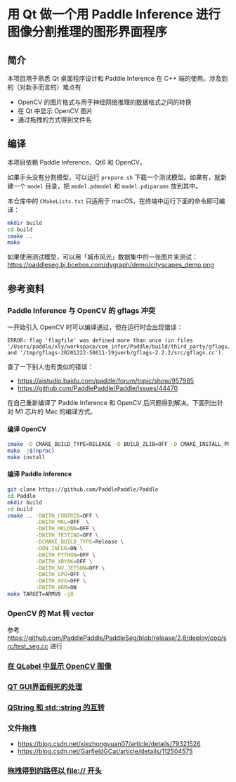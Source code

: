 # 用 Qt 做一个用 Paddle Inference 进行图像分割推理的图形界面程序

## 简介

本项目用于熟悉 Qt 桌面程序设计和 Paddle Inference 在 C++ 端的使用。涉及到的（对新手而言的）难点有

- OpenCV 的图片格式与用于神经网络推理的数据格式之间的转换
- 在 Qt 中显示 OpenCV 图片
- 通过拖拽的方式得到文件名

## 编译

本项目依赖 Paddle Inference、Qt6 和 OpenCV。

如果手头没有分割模型，可以运行 `prepare.sh` 下载一个测试模型。如果有，就新建一个 `model` 目录，把 `model.pdmodel` 和 `model.pdiparams` 放到其中。

本仓库中的 `CMakeLists.txt` 只适用于 macOS，在终端中运行下面的命令即可编译：
```bash
mkdir build
cd build
cmake ..
make
```

如果使用测试模型，可以用「城市风光」数据集中的一张图片来测试：https://paddleseg.bj.bcebos.com/dygraph/demo/cityscapes_demo.png



## 参考资料

### Paddle Inference 与 OpenCV 的 gflags 冲突

一开始引入 OpenCV 时可以编译通过，但在运行时会出现错误：

```
ERROR: flag 'flagfile' was defined more than once (in files '/Users/paddle/xly/workspace/com_infer/Paddle/build/third_party/gflags/src/extern_gflags/src/gflags.cc' and '/tmp/gflags-20201222-58611-19juerb/gflags-2.2.2/src/gflags.cc').
```

查了一下别人也有类似的错误：
- https://aistudio.baidu.com/paddle/forum/topic/show/957985
- https://github.com/PaddlePaddle/Paddle/issues/44470

在自己重新编译了 Paddle Inference 和 OpenCV 后问题得到解决。下面列出针对 M1 芯片的 Mac 的编译方式。

#### 编译 OpenCV

```bash
cmake -D CMAKE_BUILD_TYPE=RELEASE -D BUILD_ZLIB=OFF -D CMAKE_INSTALL_PREFIX=/usr/local/opencv ..
make -j$(nproc)
make install
```

#### 编译 Paddle Inference

```bash
git clone https://github.com/PaddlePaddle/Paddle
cd Paddle
mkdir build
cd build
cmake .. -DWITH_CONTRIB=OFF \
         -DWITH_MKL=OFF  \
         -DWITH_MKLDNN=OFF \
         -DWITH_TESTING=OFF \
         -DCMAKE_BUILD_TYPE=Release \
         -DON_INFER=ON \
         -DWITH_PYTHON=OFF \
         -DWITH_XBYAK=OFF \
         -DWITH_NV_JETSON=OFF \
         -DWITH_GPU=OFF \
         -DWITH_AVX=OFF \
         -DWITH_ARM=ON
make TARGET=ARMV8 -j8
```

### OpenCV 的 Mat 转 vector

参考 https://github.com/PaddlePaddle/PaddleSeg/blob/release/2.6/deploy/cpp/src/test_seg.cc 进行

### [在 QLabel 中显示 OpenCV 图像](https://amin-ahmadi.com/2015/12/16/how-to-display-a-mat-image-in-qt/)

### [QT GUI界面假死的处理](https://blog.csdn.net/wukai_std/article/details/70214854)

### [QString 和 std::string 的互转](https://ccf19881030.blog.csdn.net/article/details/115357359)

### 文件拖拽

- https://blog.csdn.net/xiezhongyuan07/article/details/79321526
- https://blog.csdn.net/GarfieldGCat/article/details/112504575

### [拖拽得到的路径以 file:// 开头](https://stackoverflow.com/questions/20971400/qfile-doesnt-recognize-file-url-path-format)
